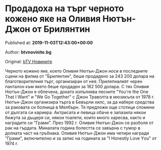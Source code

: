 
# Продадоха на търг черното кожено яке на Оливия Нютън-Джон от Брилянтин

Published at: **2019-11-03T12:43:00+00:00**

Author: **btvnovinite.bg**

Original: [bTV Новините](https://btvnovinite.bg/lifestyle/liubopitno/prodadoha-na-targ-chernoto-kozheno-jake-na-olivija-njutan-dzhon-ot-briljantin.html)

Черното кожено яке, което Оливия Нютън-Джон носи в последните сцени на филма от "Брилянтин", беше продадено за 243 200 долара на благотворителния търг, организиран от нея.
Прилепналият черен панталон към якето беше продаден за 162 500 долара. С тях Оливия Нютън-Джон е облечена, докато изпълнява песните "You're the One That I Want" и "We Go Together" с Джон Траволта в мюзикъла от 1978 г.
Нютън-Джон организира търга в Бевърли хилс, за да набере средства за раковата си болница в Мелбърн. Тя предложи още стотици спомени от дългата си кариера.
Актрисата и певица обаче е запазила някои бижута за дъщеря си, някои тоалети, които много харесва, както и наградите си "Грами".
През 1992 г. Оливия Нютън-Джон се разболя от рак на гърдата. Миналата година болестта се завърна с тумор в долната част на гръбнака.
Оливия Нютън-Джон има четири награди "Грами", включително и за запис на годината за "I Honestly Love Yоu" от 1974 г.
